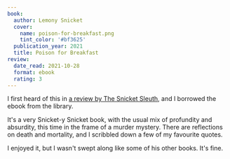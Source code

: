 ```yaml
---
book:
  author: Lemony Snicket
  cover:
    name: poison-for-breakfast.png
    tint_color: '#bf3625'
  publication_year: 2021
  title: Poison for Breakfast
review:
  date_read: 2021-10-28
  format: ebook
  rating: 3
---
```


I first heard of this in [a review by The Snicket Sleuth](https://snicketsleuth.tumblr.com/post/661507207111819264/the-sleuth-reviews-poison-for-breakfast), and I borrowed the ebook from the library.

It's a very Snicket-y Snicket book, with the usual mix of profundity and absurdity, this time in the frame of a murder mystery.
There are reflections on death and mortality, and I scribbled down a few of my favourite quotes.

I enjoyed it, but I wasn't swept along like some of his other books.
It's fine.